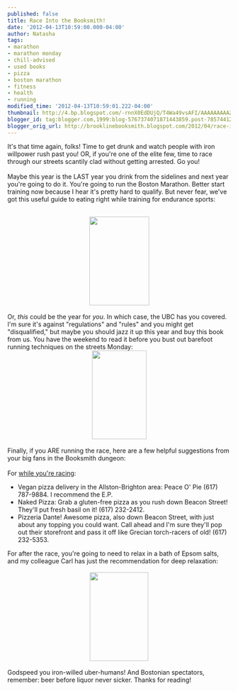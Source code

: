 ```yaml
---
published: false
title: Race Into the Booksmith!
date: '2012-04-13T10:59:00.000-04:00'
author: Natasha
tags:
- marathon
- marathon monday
- chill-advised
- used books
- pizza
- boston marathon
- fitness
- health
- running
modified_time: '2012-04-13T10:59:01.222-04:00'
thumbnail: http://4.bp.blogspot.com/-rnnX0EdDUjQ/T4Wa49vsAFI/AAAAAAAAAZU/Yzuv01XFE9A/s72-c/nutrition.jpg
blogger_id: tag:blogger.com,1999:blog-5767374071871443859.post-785744126835795649
blogger_orig_url: http://brooklinebooksmith.blogspot.com/2012/04/race-into-booksmith.html
---
```


It's that time again, folks! Time to get drunk and watch people with iron willpower rush past you! OR, if you're one of the elite few, time to race through our streets scantily clad without getting arrested. Go you!<br /><br />Maybe this year is the LAST year you drink from the sidelines and next year you're going to do it. You're going to run the Boston Marathon. Better start training now because I hear it's pretty hard to qualify. But never fear, we've got this useful guide to eating right while training for endurance sports:<br /><br /><div class="separator" style="clear: both; text-align: center;"><a href="http://4.bp.blogspot.com/-rnnX0EdDUjQ/T4Wa49vsAFI/AAAAAAAAAZU/Yzuv01XFE9A/s1600/nutrition.jpg" imageanchor="1" style="margin-left: 1em; margin-right: 1em;"><img border="0" height="200" src="http://4.bp.blogspot.com/-rnnX0EdDUjQ/T4Wa49vsAFI/AAAAAAAAAZU/Yzuv01XFE9A/s200/nutrition.jpg" width="135" /></a></div><br />Or, <i>this </i>could be the year for <i>you</i>. In which case, the UBC has you covered. I'm sure it's against "regulations" and "rules" and you might get "disqualified," but maybe you should jazz it up this year and buy this book from us. You have the weekend to read it before you bust out barefoot running techniques on the streets Monday:<br /><div class="separator" style="clear: both; text-align: center;"><a href="http://1.bp.blogspot.com/-P5iBfYQllrU/T4Wa9mUb5RI/AAAAAAAAAZk/XFDS-D8YHhQ/s1600/barefoot.jpg" imageanchor="1" style="margin-left: 1em; margin-right: 1em;"><img border="0" height="200" src="http://1.bp.blogspot.com/-P5iBfYQllrU/T4Wa9mUb5RI/AAAAAAAAAZk/XFDS-D8YHhQ/s200/barefoot.jpg" width="123" /></a></div><br />Finally, if you ARE running the race, here are a few helpful suggestions from your big fans in the Booksmith dungeon:<br /><br />For <a href="http://www.wired.com/wired/archive/15.01/ultraman.html">while you're racing</a>:<br /><ul><li>Vegan pizza delivery in the Allston-Brighton area: Peace O' Pie (617) 787-9884.&nbsp;I recommend the E.P.</li><li>Naked Pizza: Grab a gluten-free pizza as you rush down Beacon Street! They'll put fresh basil on it! (617) 232-2412.</li><li>Pizzeria Dante! Awesome pizza, also down Beacon Street, with just about any topping you could want. Call ahead and I'm sure they'll pop out their storefront and pass it off like Grecian torch-racers of old! (617) 232-5353.</li></ul>For after the race, you're going to need to relax in a bath of Epsom salts, and my colleague Carl has just the recommendation for deep relaxation:<br /><br /><div class="separator" style="clear: both; text-align: center;"><a href="http://4.bp.blogspot.com/-hxOWnYzXfTI/T4Wa7BP4tEI/AAAAAAAAAZc/vh4_PnH4VAY/s1600/opium.jpg" imageanchor="1" style="margin-left: 1em; margin-right: 1em;"><img border="0" height="200" src="http://4.bp.blogspot.com/-hxOWnYzXfTI/T4Wa7BP4tEI/AAAAAAAAAZc/vh4_PnH4VAY/s200/opium.jpg" width="132" /></a></div><div class="separator" style="clear: both; text-align: center;"><br /></div>Godspeed you iron-willed uber-humans! And Bostonian spectators, remember: beer before liquor never sicker. Thanks for reading!